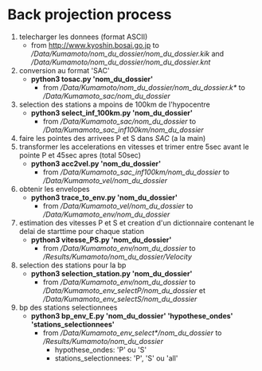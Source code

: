 # Back projection process

1. telecharger les donnees (format ASCII)
      - from http://www.kyoshin.bosai.go.jp to _/Data/Kumamoto/nom_du_dossier/nom_du_dossier.kik_ and _/Data/Kumamoto/nom_du_dossier/nom_du_dossier.knt_
2. conversion au format 'SAC'
   - **python3 tosac.py 'nom_du_dossier'** 
      - from _/Data/Kumamoto/nom_du_dossier/nom_du_dossier.k*_ to _/Data/Kumamoto_sac/nom_du_dossier_
3. selection des stations a mpoins de 100km de l'hypocentre
   - **python3 select_inf_100km.py 'nom_du_dossier'**
      - from _/Data/Kumamoto_sac/nom_du_dossier_ to _/Data/Kumamoto_sac_inf100km/nom_du_dossier_
4. faire les pointes des arrivees P et S dans _SAC_ (a la main)
5. transformer les accelerations en vitesses et trimer entre 5sec avant le pointe P et 45sec apres (total 50sec)
   - **python3 acc2vel.py 'nom_du_dossier'**
      - from _/Data/Kumamoto_sac_inf100km/nom_du_dossier_ to _/Data/Kumamoto_vel/nom_du_dossier_
6. obtenir les envelopes
   - **python3 trace_to_env.py 'nom_du_dossier'**
      - from _/Data/Kumamoto_vel/nom_du_dossier_ to _/Data/Kumamoto_env/nom_du_dossier_
7. estimation des vitesses P et S et creation d'un dictionnaire contenant le delai de starttime pour chaque station
   - **python3 vitesse_PS.py 'nom_du_dossier'**
      - from _/Data/Kumamoto_env/nom_du_dossier_ to _/Results/Kumamoto/nom_du_dossier/Velocity_
8. selection des stations pour la bp
   - **python3 selection_station.py 'nom_du_dossier'**
      - from _/Data/Kumamoto_env/nom_du_dossier_ to _/Data/Kumamoto_env_selectP/nom_du_dossier_ et _/Data/Kumamoto_env_selectS/nom_du_dossier_
9. bp des stations selectionnees
   - **python3 bp_env_E.py 'nom_du_dossier' 'hypothese_ondes' 'stations_selectionnees'**
      - from _/Data/Kumamoto_env_select*/nom_du_dossier_ to _/Results/Kumamoto/nom_du_dossier_
         - hypothese_ondes: 'P' ou 'S'
         - stations_selectionnees: 'P', 'S' ou 'all'
